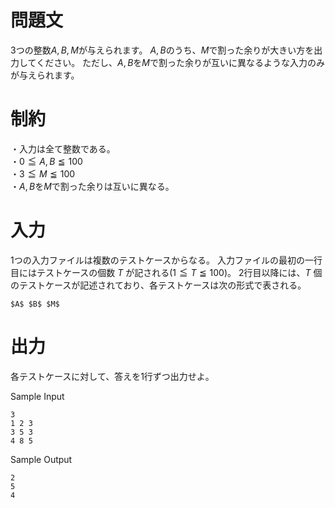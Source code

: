 # 問題文
3つの整数$A,B,M$が与えられます。
$A,B$のうち、$M$で割った余りが大きい方を出力してください。
ただし、$A,B$を$M$で割った余りが互いに異なるような入力のみが与えられます。

# 制約
・入力は全て整数である。  
・$0 \leqq A,B \leqq 100$  
・$3 \leqq M \leqq 100$  
・$A,B$を$M$で割った余りは互いに異なる。

# 入力
1つの入力ファイルは複数のテストケースからなる。
入力ファイルの最初の一行目にはテストケースの個数 $T$ が記される$(1 \leqq T \leqq 100)$。
2行目以降には、$T$ 個のテストケースが記述されており、各テストケースは次の形式で表される。  
```text
$A$ $B$ $M$
```

# 出力
各テストケースに対して、答えを1行ずつ出力せよ。

Sample Input
```text
3
1 2 3
3 5 3
4 8 5
```

Sample Output
```text
2
5
4
```